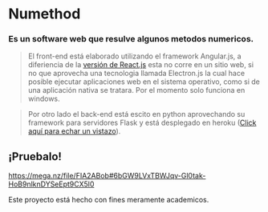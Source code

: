 # Numethod

### Es un software web que resulve algunos metodos numericos.

> El front-end está elaborado utilizando el framework Angular.js, a diferiencia de la [versión de React.js](https://github.com/Branyoe/Numethod-React.git) esta no corre en un sitio web, si no que aprovecha una tecnologia llamada Electron.js la cual hace posible ejecutar aplicaciones web en el sistema operativo, como si de una aplicación nativa se tratara. Por el momento solo funciona en windows. 


> Por otro lado el back-end está escito en python aprovechando su framework para servidores Flask y está desplegado en heroku ([Click aquí para echar un vistazo](https://github.com/Branyoe/Numethod-API.git)).

## ¡Pruebalo!

https://mega.nz/file/FIA2ABob#6bGW9LVxTBWJqv-Gl0tak-HoB9nlknDYSeEpt9CX5l0


Este proyecto está hecho con fines meramente academicos.
